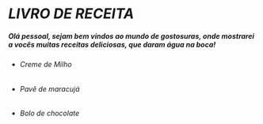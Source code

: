 # _LIVRO DE RECEITA_

##### Olá pessoal, sejam bem vindos ao mundo de gostosuras, onde mostrarei a vocês muitas receitas deliciosas, que daram água na boca!

* ###### Creme de Milho
* ###### Pavê de maracujá
* ###### Bolo de chocolate

